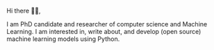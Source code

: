 Hi there 👋🏻,

I am PhD candidate and researcher of computer science and Machine Learning. I am interested in, write about, and develop (open source) machine learning models using Python.
